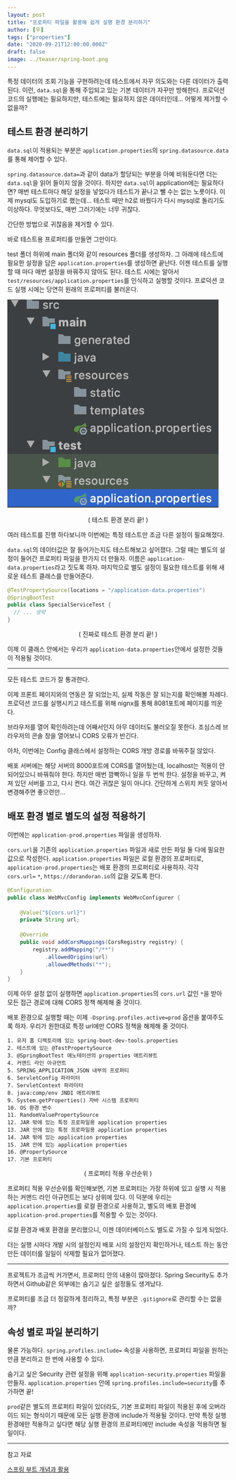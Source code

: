```yaml
---
layout: post
title: "프로퍼티 파일을 활용해 쉽게 실행 환경 분리하기"
author: [우]
tags: ["properties"]
date: "2020-09-21T12:00:00.000Z"
draft: false
image: ../teaser/spring-boot.png
---
```


특정 데이터의 조회 기능을 구현하려는데 테스트에서 자꾸 의도와는 다른 데이터가 출력된다.
이런, `data.sql`을 통해 주입되고 있는 기본 데이터가 자꾸만 방해한다.
프로덕션 코드의 실행에는 필요하지만, 테스트에는 필요하지 않은 데이터인데...
어떻게 제거할 수 없을까?

## 테스트 환경 분리하기

`data.sql`이 적용되는 부분은 `application.properties`의 `spring.datasource.data`를 통해 제어할 수 있다.

`spring.datasource.data=`과 같이 data가 할당되는 부분을 아예 비워둔다면 더는 `data.sql`을 읽어 들이지 않을 것이다.
하지만 `data.sql`이 application에는 필요하다면?
매번 테스트마다 해당 설정을 넣었다가 테스트가 끝나고 뺄 수는 없는 노릇이다.
이제 mysql도 도입하기로 했는데...
테스트 때만 h2로 바꿨다가 다시 mysql로 돌리기도 이상하다.
무엇보다도, 매번 그러기에는 너무 귀찮다.

간단한 방법으로 귀찮음을 제거할 수 있다.

바로 테스트용 프로퍼티를 만들면 그만이다.

test 폴더 하위에 main 폴더와 같이 resources 폴더를 생성하자.
그 아래에 테스트에 필요한 설정을 담은 `application.properties`를 생성하면 끝난다.
이젠 테스트를 실행할 때 마다 매번 설정을 바꿔주지 않아도 된다.
테스트 시에는 알아서 `test/resources/application.properties`를 인식하고 실행할 것이다.
프로덕션 코드 실행 시에는 당연히 원래의 프로퍼티를 불러온다.

![테스트용 프로퍼티](../images/2020-09-21-application-properties-1.png)
<p style="text-align:center;">( 테스트 환경 분리 끝! )</p>

여러 테스트를 진행 하다보니까 이번에는 특정 테스트만 조금 다른 설정이 필요해졌다.

`data.sql`의 데이터값은 잘 들어가는지도 테스트해보고 싶어졌다.
그럴 때는 별도의 설정이 들어간 프로퍼티 파일을 한가지 더 만들자.
이름은 `application-data.properties`라고 짓도록 하자.
마지막으로 별도 설정이 필요한 테스트를 위해 새로운 테스트 클래스를 만들어준다.

```java
@TestPropertySource(locations = "/application-data.properties")
@SpringBootTest
public class SpecialServiceTest {
  // ... 생략
}
```
<p style="text-align:center;">( 진짜로 테스트 환경 분리 끝! )</p>

이제 이 클래스 안에서는 우리가 `application-data.properties`안에서 설정한 것들이 적용될 것이다.

---

모든 테스트 코드가 잘 통과한다.

이제 프론트 페이지와의 연동은 잘 되었는지, 실제 작동은 잘 되는지를 확인해볼 차례다.  
프로덕션 코드를 실행시키고 테스트를 위해 nignx를 통해 8081포트에 페이지를 띄운다.

브라우저를 열어 확인하려는데 어째서인지 아무 데이터도 불러오질 못한다.
조심스레 브라우저의 콘솔 창을 열어보니 CORS 오류가 반긴다.

아차, 이번에는 Config 클래스에서 설정하는 CORS 개방 경로를 바꿔주질 않았다.

배포 서버에는 해당 서버의 8000포트에 CORS를 열어뒀는데, localhost는 적용이 안 되어있으니 바꿔줘야 한다.
하지만 매번 깜빡하니 일을 두 번씩 한다.
설정을 바꾸고, 켜져 있던 서버를 끄고, 다시 켠다.
여간 귀찮은 일이 아니다.
간단하게 스위치 켜듯 알아서 변경해주면 좋으련만...

## 배포 환경 별로 별도의 설정 적용하기

이번에는 `application-prod.properties` 파일을 생성하자.

`cors.url`을 기존의 `application.properties` 파일과 새로 만든 파일 둘 다에 필요한 값으로 작성한다.
`application.properties` 파일은 로컬 환경의 프로퍼티로, `application-prod.properties`는 배포 환경의 프로퍼티로 사용하자.
각각 `cors.url=` `*`, `https://dorandoran.io`의 값을 갖도록 한다.

```java
@Configuration
public class WebMvcConfig implements WebMvcConfigurer {

    @Value("${cors.url}")
    private String url;

    @Override
    public void addCorsMappings(CorsRegistry registry) {
        registry.addMapping("/**")
            .allowedOrigins(url)
            .allowedMethods("*");
    }
}
```

이제 아무 설정 없이 실행하면 `application.properties`의 `cors.url` 값인 `*`을 받아 모든 접근 경로에 대해 CORS 정책 해제해 줄 것이다.

배포 환경으로 실행할 때는 이제 `-Dspring.profiles.active=prod` 옵션을 붙여주도록 하자.
우리가 원한대로 특정 url에만 CORS 정책을 해제해 줄 것이다.

```
1. 유저 홈 디렉토리에 있는 spring-boot-dev-tools.properties
2. 테스트에 있는 @TestPropertySource
3. @SpringBootTest 애노테이션의 properties 애트리뷰트
4. 커맨드 라인 아규먼트
5. SPRING_APPLICATION_JSON 내부의 프로퍼티
6. ServletConfig 파라미터
7. ServletContext 파라미터
8. java:comp/env JNDI 애트리뷰트
9. System.getProperties() 자바 시스템 프로퍼티
10. OS 환경 변수
11. RandomValuePropertySource
12. JAR 밖에 있는 특정 프로파일용 application properties
13. JAR 안에 있는 특정 프로파일용 application properties
14. JAR 밖에 있는 application properties
15. JAR 안에 있는 application properties
16. @PropertySource
17. 기본 프로퍼티
```
<p style="text-align:center;">( 프로퍼티 적용 우선순위 )</p>

프로퍼티 적용 우선순위를 확인해보면, 기본 프로퍼티는 가장 하위에 있고 실행 시 적용하는 커맨드 라인 아규먼트는 보다 상위에 있다.
이 덕분에 우리는 `application.properties`를 로컬 환경으로 사용하고, 별도의 배포 환경에 `application-prod.properties`를 적용할 수 있는 것이다.

로컬 환경과 배포 환경을 분리했으니, 이젠 데이터베이스도 별도로 가질 수 있게 되었다.

더는 실행 시마다 개발 시의 설정인지 배포 시의 설정인지 확인하거나, 테스트 하는 동안 만든 데이터를 일일이 삭제할 필요가 없어졌다.

---

프로젝트가 조금씩 커가면서, 프로퍼티 안의 내용이 많아졌다.
Spring Security도 추가하면서 Github같은 외부에는 숨기고 싶은 설정들도 생겨났다.

프로퍼티를 조금 더 정갈하게 정리하고, 특정 부분은 `.gitignore`로 관리할 수는 없을까?

## 속성 별로 파일 분리하기

물론 가능하다.
`spring.profiles.include=` 속성을 사용하면, 프로퍼티 파일을 원하는 만큼 분리하고 한 번에 사용할 수 있다.

숨기고 싶은 Security 관련 설정을 위해 `application-security.properties` 파일을 만들자.
`application.properties` 안에 `spring.profiles.include=security`를 추가하면 끝!

`prod`같은 별도의 프로퍼티 파일이 있더라도, 기본 프로퍼티 파일이 적용된 후에 오버라이드 되는 형식이기 때문에 모든 실행 환경에 include가 적용될 것이다.
만약 특정 실행 환경에만 적용하고 싶다면 해당 실행 환경의 프로퍼티에만 include 속성을 적용하면 될 일이다.

---

참고 자료

[스프링 부트 개념과 활용](https://www.inflearn.com/course/%EC%8A%A4%ED%94%84%EB%A7%81%EB%B6%80%ED%8A%B8)
